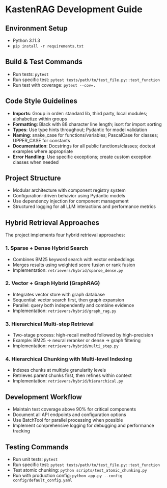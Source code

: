 # KastenRAG Development Guide

## Environment Setup
- Python 3.11.3
- `pip install -r requirements.txt`

## Build & Test Commands
- Run tests: `pytest`
- Run specific test: `pytest tests/path/to/test_file.py::test_function`
- Run test with coverage: `pytest --cov=.`

## Code Style Guidelines
- **Imports**: Group in order: standard lib, third party, local modules; alphabetize within groups
- **Formatting**: Black with 88 character line length; isort for import sorting
- **Types**: Use type hints throughout; Pydantic for model validation
- **Naming**: snake_case for functions/variables; PascalCase for classes; UPPER_CASE for constants
- **Documentation**: Docstrings for all public functions/classes; doctest examples where appropriate
- **Error Handling**: Use specific exceptions; create custom exception classes when needed

## Project Structure
- Modular architecture with component registry system
- Configuration-driven behavior using Pydantic models
- Use dependency injection for component management
- Structured logging for all LLM interactions and performance metrics

## Hybrid Retrieval Approaches

The project implements four hybrid retrieval approaches:

### 1. Sparse + Dense Hybrid Search
- Combines BM25 keyword search with vector embeddings
- Merges results using weighted score fusion or rank fusion
- Implementation: `retrievers/hybrid/sparse_dense.py`

### 2. Vector + Graph Hybrid (GraphRAG)
- Integrates vector store with graph database
- Sequential: vector search first, then graph expansion
- Parallel: query both independently and combine evidence
- Implementation: `retrievers/hybrid/graph_rag.py`

### 3. Hierarchical Multi-step Retrieval
- Two-stage process: high-recall method followed by high-precision
- Example: BM25 → neural reranker or dense → graph filtering
- Implementation: `retrievers/hybrid/multi_step.py`

### 4. Hierarchical Chunking with Multi-level Indexing
- Indexes chunks at multiple granularity levels
- Retrieves parent chunks first, then refines within context
- Implementation: `retrievers/hybrid/hierarchical.py`

## Development Workflow
- Maintain test coverage above 90% for critical components
- Document all API endpoints and configuration options
- Use BatchTool for parallel processing when possible
- Implement comprehensive logging for debugging and performance tracking

## Testing Commands
- Run unit tests: `pytest`
- Run specific test: `pytest tests/path/to/test_file.py::test_function`
- Test atomic chunking: `python scripts/test_atomic_chunking.py`
- Run with production config: `python app.py --config config/default_config.yaml`